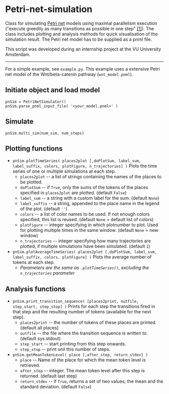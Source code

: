 # Petri-net-simulation

Class for simulating [Petri net](https://en.wikipedia.org/wiki/Petri_net) models using maximal parallelism execution ("execute greedily as many transitions as possible in one step" [[1]](http://www.cs.vu.nl/~wanf/pubs/fmsb08.pdf)). The class includes plotting and analysis methods for quick visualisation of the simulation result. The Petri net model has to be supplied as a pnml file.

This script was developed during an internship project at the VU University Amsterdam.

***

For a simple example, see `example.py`. This example uses a extensive Petri net model of the Wnt/beta-catenin pathway (`wnt_model.pnml`).

## Initiate object and load model
```
pnSim = PetriNetSimulator()
pnSim.parse_pnml_input_file( '<your_model.pnml>' )
```

## Simulate
`pnSim.multi_sim(num_sim, num_steps)`


## Plotting functions

- `pnSim.plotTimeSeries( places2plot [,doPlotSum, label_sum, label_suffix, colors, plotFigure, n_trajectories] )`
  Plots the time series of one or multiple simulations at each step.
  - `places2plot` -- a list of strings containing the names of the places to be plotted.
  - `doPlotSum` -- if `True`, only the sums of the tokens of the places specified in `places2plot` are plotted. (default `False`)
  - `label_sum` -- a string with a custom label for the sum. (default `None`)
  - `label_suffix` -- a string, appended to the place name in the legend of the plot. (default `''`)
  - `colors` -- a list of color names to be used. If not enough colors specified, this list is reused. (default `None` = default list of colors)
  - `plotFigure` -- integer specifying in which plotnumber to plot. Used for plotting multiple times in the same window. (default `None` = new window)
  - `n_trajectories` -- integer specifying how many trajectories are plotted, if multiple simulations have been simulated.  (default `1`)
- `pnSim.plotAverageTimeSeries( places2plot [,doPlotSum, label_sum, label_suffix, colors, plotFigure] )`
  Plots the average number of tokens at each step.
  - *Parameters are the same as `.plotTimeSeries()`, excluding the `n_trajectories` parameter*


## Analysis functions
- `pnSim.print_transition_sequence( [places2print, outfile, step_start, step_stop] )`
  Prints for each step the transitions fired in that step and the resulting number of tokens (available for the next step).
  - `places2print` -- the number of tokens of these places are printed. (default all places)
  - `outfile` -- the file where the transition sequence is written to. (default sys.stdout)
  - `step_start` -- start printing from this step onwards.
  - `step_stop` -- print unil this number of steps.
- `pnSim.getMeanTokenLevel( place [,after_step, return_stdev] )`
  - `place` -- Name of the place for which the mean token level is retrieved.
  - `after_step` -- integer. The mean token level after this step is returned. (default last step)
  - `return_stdev` -- if `True`, returns a set of two values; the mean and the standard deviation. (default `False`)
